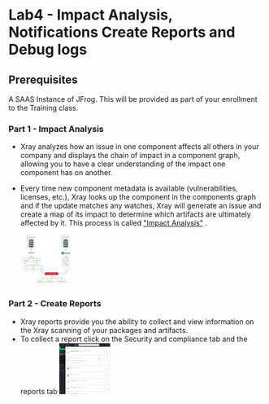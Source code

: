 # Lab4 - Impact Analysis, Notifications Create Reports and Debug logs 

## Prerequisites
A SAAS Instance of JFrog. This will be provided as part of your enrollment to the Training class.

### Part 1 - Impact Analysis

- Xray analyzes how an issue in one component affects all others in your company and displays the chain of impact in a component graph, allowing you to have a clear understanding of the impact one component has on another. 

- Every time new component metadata is available (vulnerabilities, licenses, etc.), Xray looks up the component in the components graph and if the update matches any watches, Xray will generate an issue and create a map of its impact to determine which artifacts are ultimately affected by it. This process is called ["Impact Analysis"](https://jfrog.com/ja/article/impact-analysis/) .

    <img src="/SU-201-Intro-to-JFrog-Xray/Lab4/images/1.png" alt="Impact Analysis" style="height: 100px; width:100px;"/>



### Part 2 - Create Reports

- Xray reports provide you the ability to collect and view information on the Xray scanning of your packages and artifacts. 
- To collect a report click on the Security and compliance tab and the reports tab 
    <img src="/SU-201-Intro-to-JFrog-Xray/Lab4/images/2.gif" alt="Create Reports" style="height: 100px; width:100px;"/>


